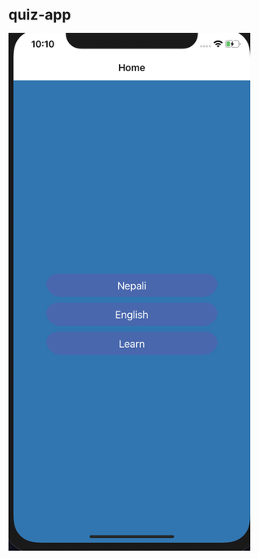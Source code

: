 # quiz-app


![image](https://github.com/bxs1561/quiz-app/blob/master/Screen%20Shot%202020-05-10%20at%2010.10.13%20PM.png)
